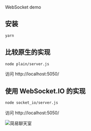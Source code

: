 
WebSocket demo

## 安装

```sh
yarn
```

## 比较原生的实现

```sh
node plain/server.js
```

访问 http://localhost:5050/

## 使用 WebSocket.IO 的实现

```sh
node socket_io/server.js
```

访问 http://localhost:5050/

![简易聊天室](https://user-images.githubusercontent.com/18698939/215005929-ec0ba2c6-6844-44cd-97a7-482f63da8773.gif)
